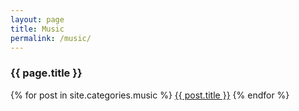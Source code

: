```yaml
---
layout: page
title: Music
permalink: /music/
---
```

<h3>{{ page.title }}</h3>
{% for post in site.categories.music %}
  <a href="{{ post.url }}">{{ post.title }}</a>
{% endfor %}
